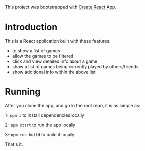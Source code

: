 This project was bootstrapped with [Create React App](https://github.com/facebookincubator/create-react-app).

# Introduction

This is a React application built with these features:
- to show a list of games
- allow the games to be filtered
- click and view detailed info about a game
- show a list of games being currently played by others/friends
- show additional info within the above list


# Running

After you clone the app, and go to the root repo, it is as simple as:

1- `npm i` to install dependencies locally

2- `npm start` to run the app locally

3- `npm run build` to build it locally

That's it.
